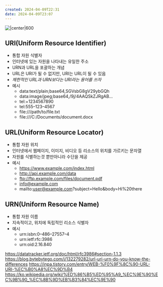 ```yaml
---
created: 2024-04-09T22:31
date: 2024-04-09T23:07
---
```

![|center|600](Pasted%20image%2020240409223209.png)

## URI(Uniform Resource Identifier)
- 통합 자원 식별자
- 인터넷에 있는 자원을 나타내는 유일한 주소
- URN과 URL을 포괄하는 개념
- URL은 URI가 될 수 없지만, URI는 URL이 될 수 있음
- *제한적인 URL과 URN보다는 URI라는 용어를 쓰자*
- 예시
	- data:text/plain;base64,SGVsbG8gV29ybGQh  
	- data:image/jpeg;base64,/9j/4AAQSkZJRgAB…
	- tel:+1234567890  
	- tel:555–123–4567
	- file:///path/to/file.txt  
	- file:///C:/Documents/document.docx
## URL(Uniform Resource Locator)
- 통합 자원 위치
- 인터넷에서 웹페이지, 이미지, 비디오 등 리소스의 위치를 가르키는 문자열
- 자원를 식별하는것 뿐만아니라 수단을 제공
- 예시
	- https://www.example.com/index.html  
    - http://api.example.com/data  
	- ftp://ftp.example.com/files/document.pdf  
    - info@example.com
	- mailto:user@example.com?subject=Hello&body=Hi%20there

## URN(Uniform Resource Name)
- 통합 자원 이름
- 지속적이고, 위치에 독립적인 리소스 식별자
- 예시
	- urn:isbn:0–486–27557–4  
	- urn:ietf:rfc:3986  
	- urn:oid:2.16.840

https://datatracker.ietf.org/doc/html/rfc3986#section-1.1.3
https://blog.bytebytego.com/i/132279282/url-uri-urn-do-you-know-the-differences
https://inpa.tistory.com/entry/WEB-%F0%9F%8C%90-URL-URI-%EC%B0%A8%EC%9D%B4
https://ko.wikipedia.org/wiki/%ED%86%B5%ED%95%A9_%EC%9E%90%EC%9B%90_%EC%8B%9D%EB%B3%84%EC%9E%90